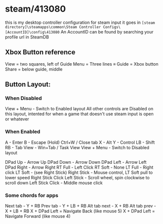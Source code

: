 # steam/413080
this is my desktop controller configuration for steam input
it goes in `[steam directory]\steamapps\common\Steam Controller Configs\[AccountID]\config\413080`
An AccountID can be found by searching your profile url in SteamDB

## Xbox Button reference
View = two squares, left of Guide
Menu = Three lines ≡
Guide = Xbox button
Share = below guide, middle

## Button Layout:

### When Disabled
View + Menu - Switch to Enabled layout
All other controls are Disabled on this layout, intented for when a game that doesn't use steam input is open or whatever

### When Enabled
A - Enter
B - Escape
    (Hold) Ctrl+W / Close tab
X - Alt
Y - Control
LB - Shift
RB - Tab
View - Win+Tab / Task View
View + Menu - Switch to Disabled layout

DPad Up - Arrow Up
DPad Down - Arrow Down
DPad Left - Arrow Left
DPad Right - Arrow Right
RT Full - Left Click
RT Soft - None
LT Full - Right click
LT Soft - (see Right Stick)
Right Stick - Mouse control, LT Soft pull to lower speed
Right Stick Click
Left Stick - Scroll wheel, spin clockwise to scroll down
Left Stick Click - Middle mouse click

### Some chords for apps
Next tab - Y + RB
Prev tab - Y + LB + RB
Alt tab next - X + RB
Alt tab prev - X + LB + RB
X + DPad Left = Navigate Back (like mouse 5)
X + DPad Left = Navigate Forward (like mouse 4)

